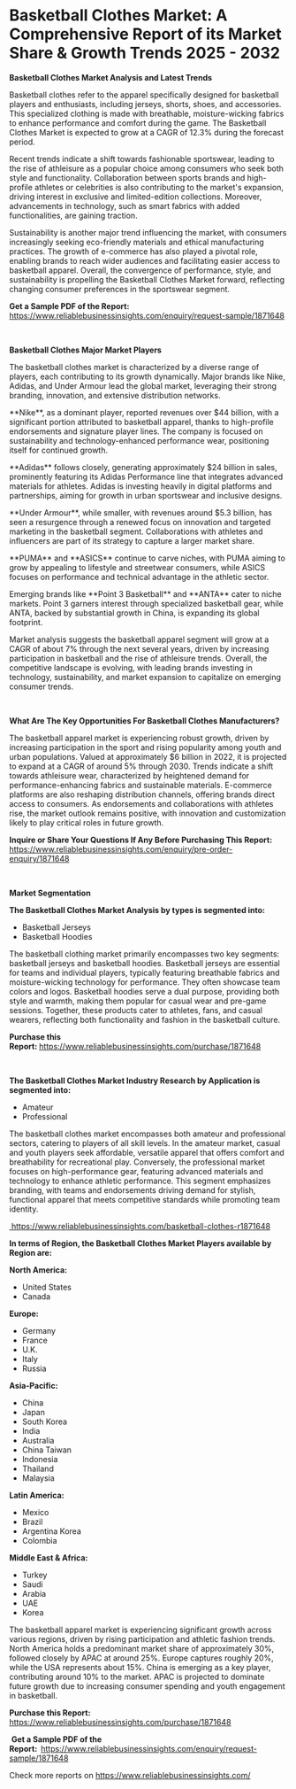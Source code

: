 <p><h1>Basketball Clothes Market: A Comprehensive Report of its Market Share & Growth Trends 2025 - 2032</h1></p><p><strong>Basketball Clothes Market Analysis and Latest Trends</strong></p>
<p><p>Basketball clothes refer to the apparel specifically designed for basketball players and enthusiasts, including jerseys, shorts, shoes, and accessories. This specialized clothing is made with breathable, moisture-wicking fabrics to enhance performance and comfort during the game. The Basketball Clothes Market is expected to grow at a CAGR of 12.3% during the forecast period. </p><p>Recent trends indicate a shift towards fashionable sportswear, leading to the rise of athleisure as a popular choice among consumers who seek both style and functionality. Collaboration between sports brands and high-profile athletes or celebrities is also contributing to the market's expansion, driving interest in exclusive and limited-edition collections. Moreover, advancements in technology, such as smart fabrics with added functionalities, are gaining traction. </p><p>Sustainability is another major trend influencing the market, with consumers increasingly seeking eco-friendly materials and ethical manufacturing practices. The growth of e-commerce has also played a pivotal role, enabling brands to reach wider audiences and facilitating easier access to basketball apparel. Overall, the convergence of performance, style, and sustainability is propelling the Basketball Clothes Market forward, reflecting changing consumer preferences in the sportswear segment.</p></p>
<p><strong>Get a Sample PDF of the Report:&nbsp;</strong> <a href="https://www.reliablebusinessinsights.com/enquiry/request-sample/1871648?utm_campaign=2190&utm_medium=2&utm_source=Github&utm_content=ia&utm_term=04042025&utm_id=basketball-clothes">https://www.reliablebusinessinsights.com/enquiry/request-sample/1871648</a></p>
<p>&nbsp;</p>
<p><strong>Basketball Clothes Major Market Players</strong></p>
<p><p>The basketball clothes market is characterized by a diverse range of players, each contributing to its growth dynamically. Major brands like Nike, Adidas, and Under Armour lead the global market, leveraging their strong branding, innovation, and extensive distribution networks. </p><p>**Nike**, as a dominant player, reported revenues over $44 billion, with a significant portion attributed to basketball apparel, thanks to high-profile endorsements and signature player lines. The company is focused on sustainability and technology-enhanced performance wear, positioning itself for continued growth.</p><p>**Adidas** follows closely, generating approximately $24 billion in sales, prominently featuring its Adidas Performance line that integrates advanced materials for athletes. Adidas is investing heavily in digital platforms and partnerships, aiming for growth in urban sportswear and inclusive designs.</p><p>**Under Armour**, while smaller, with revenues around $5.3 billion, has seen a resurgence through a renewed focus on innovation and targeted marketing in the basketball segment. Collaborations with athletes and influencers are part of its strategy to capture a larger market share.</p><p>**PUMA** and **ASICS** continue to carve niches, with PUMA aiming to grow by appealing to lifestyle and streetwear consumers, while ASICS focuses on performance and technical advantage in the athletic sector.</p><p>Emerging brands like **Point 3 Basketball** and **ANTA** cater to niche markets. Point 3 garners interest through specialized basketball gear, while ANTA, backed by substantial growth in China, is expanding its global footprint.</p><p>Market analysis suggests the basketball apparel segment will grow at a CAGR of about 7% through the next several years, driven by increasing participation in basketball and the rise of athleisure trends. Overall, the competitive landscape is evolving, with leading brands investing in technology, sustainability, and market expansion to capitalize on emerging consumer trends.</p></p>
<p>&nbsp;</p>
<p><strong>What Are The Key Opportunities For Basketball Clothes Manufacturers?</strong></p>
<p><p>The basketball apparel market is experiencing robust growth, driven by increasing participation in the sport and rising popularity among youth and urban populations. Valued at approximately $6 billion in 2022, it is projected to expand at a CAGR of around 5% through 2030. Trends indicate a shift towards athleisure wear, characterized by heightened demand for performance-enhancing fabrics and sustainable materials. E-commerce platforms are also reshaping distribution channels, offering brands direct access to consumers. As endorsements and collaborations with athletes rise, the market outlook remains positive, with innovation and customization likely to play critical roles in future growth.</p></p>
<p><strong>Inquire or Share Your Questions If Any Before Purchasing This Report:</strong> <a href="https://www.reliablebusinessinsights.com/enquiry/pre-order-enquiry/1871648?utm_campaign=2190&utm_medium=2&utm_source=Github&utm_content=ia&utm_term=04042025&utm_id=basketball-clothes">https://www.reliablebusinessinsights.com/enquiry/pre-order-enquiry/1871648</a></p>
<p>&nbsp;</p>
<p><strong>Market Segmentation</strong></p>
<p><strong>The Basketball Clothes Market Analysis by types is segmented into:</strong></p>
<p><ul><li>Basketball Jerseys</li><li>Basketball Hoodies</li></ul></p>
<p><p>The basketball clothing market primarily encompasses two key segments: basketball jerseys and basketball hoodies. Basketball jerseys are essential for teams and individual players, typically featuring breathable fabrics and moisture-wicking technology for performance. They often showcase team colors and logos. Basketball hoodies serve a dual purpose, providing both style and warmth, making them popular for casual wear and pre-game sessions. Together, these products cater to athletes, fans, and casual wearers, reflecting both functionality and fashion in the basketball culture.</p></p>
<p><strong>Purchase this Report:&nbsp;</strong><a href="https://www.reliablebusinessinsights.com/purchase/1871648?utm_campaign=2190&utm_medium=2&utm_source=Github&utm_content=ia&utm_term=04042025&utm_id=basketball-clothes">https://www.reliablebusinessinsights.com/purchase/1871648</a></p>
<p>&nbsp;</p>
<p><strong>The Basketball Clothes Market Industry Research by Application is segmented into:</strong></p>
<p><ul><li>Amateur</li><li>Professional</li></ul></p>
<p><p>The basketball clothes market encompasses both amateur and professional sectors, catering to players of all skill levels. In the amateur market, casual and youth players seek affordable, versatile apparel that offers comfort and breathability for recreational play. Conversely, the professional market focuses on high-performance gear, featuring advanced materials and technology to enhance athletic performance. This segment emphasizes branding, with teams and endorsements driving demand for stylish, functional apparel that meets competitive standards while promoting team identity.</p></p>
<p><a href="https://www.reliablebusinessinsights.com/basketball-clothes-r1871648?utm_campaign=2190&utm_medium=2&utm_source=Github&utm_content=ia&utm_term=04042025&utm_id=basketball-clothes">&nbsp;https://www.reliablebusinessinsights.com/basketball-clothes-r1871648</a></p>
<p><strong>In terms of Region, the Basketball Clothes Market Players available by Region are:</strong></p>
<p>
    <p> <strong> North America: </strong>
        <ul>
            <li>United States</li>
            <li>Canada</li>
        </ul>
        </p> 
    <p> <strong> Europe: </strong>
        <ul>
            <li>Germany</li>
            <li>France</li>
            <li>U.K.</li>
            <li>Italy</li>
            <li>Russia</li>
        </ul>
        </p> 
    <p> <strong> Asia-Pacific: </strong>
        <ul>
            <li>China</li>
            <li>Japan</li>
            <li>South Korea</li>
            <li>India</li>
            <li>Australia</li>
            <li>China Taiwan</li>
            <li>Indonesia</li>
            <li>Thailand</li>
            <li>Malaysia</li>
        </ul>
        </p> 
    <p> <strong> Latin America: </strong>
        <ul>
            <li>Mexico</li>
            <li>Brazil</li>
            <li>Argentina Korea</li>
            <li>Colombia</li>
        </ul>
        </p> 
    <p> <strong> Middle East & Africa: </strong>
        <ul>
            <li>Turkey</li>
            <li>Saudi</li>
            <li>Arabia</li>
            <li>UAE</li>
            <li>Korea</li>
        </ul>
    </p>
    </p>
<p><p>The basketball apparel market is experiencing significant growth across various regions, driven by rising participation and athletic fashion trends. North America holds a predominant market share of approximately 30%, followed closely by APAC at around 25%. Europe captures roughly 20%, while the USA represents about 15%. China is emerging as a key player, contributing around 10% to the market. APAC is projected to dominate future growth due to increasing consumer spending and youth engagement in basketball.</p></p>
<p><strong>Purchase this Report: </strong><a href="https://www.reliablebusinessinsights.com/purchase/1871648?utm_campaign=2190&utm_medium=2&utm_source=Github&utm_content=ia&utm_term=04042025&utm_id=basketball-clothes">https://www.reliablebusinessinsights.com/purchase/1871648</a></p>
<p>&nbsp;<strong>Get a Sample PDF of the Report:&nbsp;&nbsp;</strong><a href="https://www.reliablebusinessinsights.com/enquiry/request-sample/1871648?utm_campaign=2190&utm_medium=2&utm_source=Github&utm_content=ia&utm_term=04042025&utm_id=basketball-clothes">https://www.reliablebusinessinsights.com/enquiry/request-sample/1871648</a></p>
<p><strong></strong></p>
<p>Check more reports on <a href="https://www.reliablebusinessinsights.com/?utm_campaign=2190&utm_medium=2&utm_source=Github&utm_content=ia&utm_term=04042025&utm_id=basketball-clothes">https://www.reliablebusinessinsights.com/</a></p>